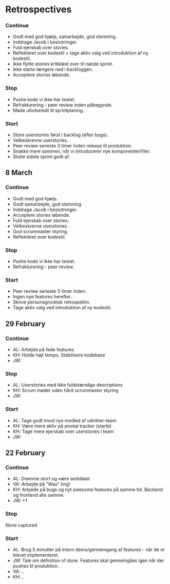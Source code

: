 # Retrospectives

### Continue
- Godt med god hjælp, samarbejde, god stemning.
- Inddrage Jacob i beslutninger.
- Fuld ejerskab over stories.
- Reflekteret over kodestil + tage aktiv valg ved introduktion af ny kodestil.
- Ikke flytte stories kritikløst over til næste sprint.
- Ikke starte længere ned i backloggen.
- Acceptere stories løbende.

### Stop
- Pushe kode vi ikke har testet.
- Refrakturering - peer review inden påbegynde.
- Møde uforberedt til sprintplaning.

### Start
- Store userstories først i backlog (efter bugs).
- Velbeskrevne userstories.
- Peer review seneste 3 timer inden release til produktion.
- Snakke mere sammen, når vi introducerer nye komponenter/filer.
- Slutte sidste sprint godt af.

## 8 March

### Continue
- Godt med god hjælp.
- Godt samarbejde, god stemning. 
- Inddrage Jacob i beslutninger.
- Acceptere stories løbende.
- Fuld ejerskab over stories.
- Velbeskrevne userstories.
- God scrummaster styring.
- Reflekteret over kodestil.

### Stop
- Pushe kode vi ikke har testet. 
- Refrakturering - peer review.

### Start
- Peer review seneste 3 timer inden. 
- Ingen nye features herefter.
- Skrive personagnostisk retrospektiv.
- Tage aktiv valg ved introduktion af ny kodestil.


## 29 February

### Continue
- AL: Arbejde på fede features
- KH: Holde højt tempo, Stabilisere kodebase
- JW: 

### Stop
- AL: Userstories med ikke fuldstændige descriptions
- KH: Scrum møder uden hård scrummaster styring
- JW: 

### Start
- AL: Tage godt imod nye medled af udvikler-team
- KH: Være mere aktiv på pivotal tracker (starte)
- KH: Tage mere ejerskab over userstories i team
- JW: 


## 22 February

### Continue
- AL: Drømme stort og være ambitiøst
- VA: Arbejde på "Wau" ting!
- KH: Arbjede på bugs og nyt awesome features på samme tid. Backend og frontend alle samme.
- JW: +1

### Stop
None captured

### Start
- AL: Brug 5 minutter på intern demo/gennemgang af features - når de er blevet implementeret.
- JW: Tale om definition of done. Features skal gennemgåes igen når der pushes til produktion.
- VA: ..
- KH: ..
